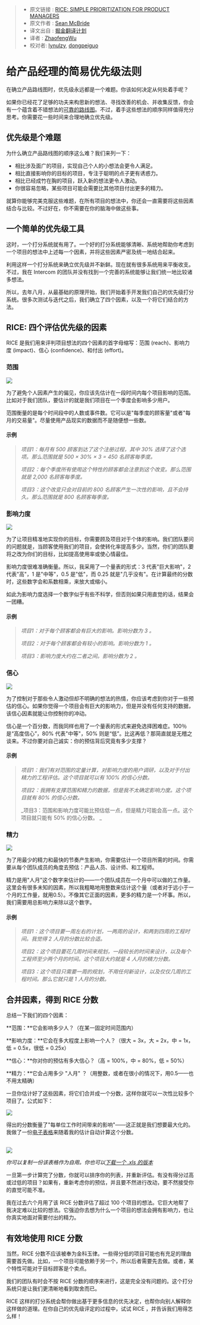 >* 原文链接 : [RICE: SIMPLE PRIORITIZATION FOR PRODUCT MANAGERS](https://blog.intercom.io/rice-simple-prioritization-for-product-managers/)
>* 原文作者 : [Sean McBride](https://blog.intercom.io/author/smcbride/)
>* 译文出自 : [掘金翻译计划](https://github.com/xitu/gold-miner)
>* 译者 : [ZhaofengWu](https://github.com/ZhaofengWu)
>* 校对者: [lynulzy](https://github.com/lynulzy), [dongpeiguo](https://github.com/dongpeiguo)


# 给产品经理的简易优先级法则

在确立产品路线图时，优先级永远都是一个难题。你该如何决定从何处着手呢？

如果你已经花了足够的功夫来构思新的想法、寻找改善的机会、并收集反馈，你会有一个蕴含着不错想法的[可靠的路线图](httop://blog.intercom.io/where-do-product-roadmaps-come-from/)。不过，着手这些想法的顺序同样值得充分思考。你需要花一些时间来合理地确立优先级。



## 优先级是个难题


为什么确立产品路线图的顺序这么难？我们来列一下：

*   相比涉及面广的项目，实现自己个人的小想法会更令人满足。
*   相比直接影响你的目标的项目，专注于聪明的点子更有诱惑力。
*   相比已经成竹在胸的项目，跃入新的想法更令人激动。
*   你很容易忽略，某些项目可能会需要比其他项目付出更多的精力。

就算你能够完美克服这些难题，在所有项目的想法中，你还会一直需要将这些因素结合与比较。不过好在，你不需要在你的脑海中做这些事。



## 一个简单的优先级工具


这时，一个打分系统就有用了。一个好的打分系统能够清晰、系统地帮助你考虑到一个项目的想法中上述每一个因素，并将这些因素严密及统一地结合起来。


利用这样一个打分系统来确立优先级并不新鲜。现在就有很多系统用来平衡收支。不过，我在 Intercom 的团队并没有找到一个完善的系统能够让我们统一地比较诸多想法。


所以，去年八月，从最基础的原理开始，我们开始着手开发我们自己的优先级打分系统。很多次测试与迭代之后，我们确立了四个因素，以及一个将它们结合的方法。



## RICE: 四个评估优先级的因素

RICE 是我们用来评判项目想法的四个因素的首字母缩写：范围 (reach)、影响力度 (impact)、信心 (confidence)、和付出 (effort)。



### 范围


![](https://blog.intercomassets.com/wp-content/uploads/2016/03/15031653/Reach.png)


为了避免个人因素产生的偏见，你应该先估计在一段时间内每个项目影响的范围。比如对于我们团队，要估计的就是我们项目在一个季度会影响多少用户。

范围衡量的是每个时间段中的人数或事件数。它可以是"每季度的顾客量"或者"每月的交易量"。尽量使用产品现实的数据而不是随便想一些数。

#### 示例

> _项目1：每月有 500 顾客到达了这个注册过程，其中 30% 选择了这个选项。那么范围就是 500 × 30% × 3 = 450 名顾客每季度。_
>
> _项目2：每个季度所有使用这个特性的顾客都会注意到这个改变。那么范围就是 2,000 名顾客每季度。_
>
> _项目3：这个改变只会对目前的 800 名顾客产生一次性的影响，且不会持久。那么范围就是 800 名顾客每季度。_



### 影响力度


![](https://blog.intercomassets.com/wp-content/uploads/2016/03/15030742/impact.png)

为了让项目精准地实现你的目标，你需要顾及项目对于个体的影响。我们团队要问的问题就是，当顾客使用我们的项目，会使转化率提高多少。当然，你们的团队要将之改为你们的目标，比如提高使用率或使心情最佳。

影响力度很难准确衡量。所以，我采用了一个量表的形式：3 代表"巨大影响"，2 代表"高"，1 是"中等"，0.5 是"低"，而 0.25 就是"几乎没有"。在计算最终的分数时，这些数字会和系数相乘，来放大或缩小。

如此为影响力度选择一个数字似乎有些不科学，但否则如果只用直觉的话，结果会一团糟。

#### 示例

> _项目1：对于每个顾客都会有巨大的影响。影响分数为 3 。_
>
> _项目2：对于每个顾客都会有较小的影响。影响分数为 1 。_
>
> _项目3：影响力度大约在二者之间。影响分数为 2 。_

### 

### 信心

![](https://blog.intercomassets.com/wp-content/uploads/2016/03/15030748/confidence.png)

为了控制对于那些令人激动但却不明确的想法的热情，你应该考虑到你对于一些预估的信心。如果你觉得一个项目会有巨大的影响力，但是并没有任何支持的数据，该信心因素就能让你控制你的冲动。

信心是一个百分数，而我同样也用了一个量表的形式来避免选择困难症。100％ 是“高度信心”，80% 代表"中等"，50% 则是“低”。比这再低？那简直就是无稽之谈来。不过你要对自己诚实：你的预估背后究竟有多少支撑？

#### 示例

> _项目1：我们有对范围的定量计算，对影响力度的用户调研，以及对于付出精力的工程评估。这个项目就可以有 100% 的信心分数。_
>
> _项目2：我拥有支撑范围和精力的数据，但是我不太确定影响力度。这个项目就有 80% 的信心分数。_
>
> _项目3：范围和影响力度可能比预估低一点，但是精力可能会高一点。这个项目就只能有 50% 的信心分数。 _

### 

### 精力

![](https://blog.intercomassets.com/wp-content/uploads/2016/03/15030800/effort.png)

为了用最少的精力和最快的节奏产生影响，你需要估计一个项目所需的时间。你需要从每个团队成员的角度去预估：产品人员、设计师、和工程师。

精力是用"人月"这个数字来估计的——一个团队成员在一个月中可以做的工作量。这里会有很多未知的因素，所以我粗略地用整数来估计这个量（或者对于远小于一个月的工作量，就用0.5）。不像其它正面的因素，更多的精力是一个坏事。所以，我们需要用总影响力来除以这个数字。



#### 示例

> _项目1：这个项目要一周左右的计划，一两周的设计，和两到四周的工程时间。我觉得 2 人月的分数比较合适。_
>
> _项目2：这个项目要花几周时间来规划，一段较长的时间来设计，以及每个工程师至少两个月的时间。这个项目大约就是 4 人月的精力分数。_
>
> _项目3：这个项目只需要一周的规划，不用任何新设计，以及仅仅几周的工程时间。那么它就只是 1 人月的分数。_



## 合并因素，得到 RICE 分数

总结一下我们的四个因素：

**范围：**它会影响多少人？（在某一固定时间范围内）

**影响力度：**它会在多大程度上影响一个人？（很大 = 3x，大 = 2x，中 = 1x，低 = 0.5x，很低 = 0.25x）

**信心：**你对你的预估有多大信心？（高 = 100%，中 = 80%，低 = 50%）

**精力：**它会占用多少 "人月" ？（用整数，或者在很小的情况下，用0.5——也不用太精确）

一旦你估计好了这些因素，将它们合并成一个分数，这样你就可以一次性比较多个项目了。公式如下：

![](https://blog.intercomassets.com/wp-content/uploads/2016/03/15030740/formula.png)

得出的分数衡量了"每单位工作时间带来的影响"——这正就是我们想要最大化的。我做了一份[电子表格](https://docs.google.com/spreadsheets/d/12BY8jlCPOVav1KFocIx-wruLjO-TVE2tpLO-oFM3SDA/edit#gid=0)来随着我的估计自动计算这个分数。

[  
![](https://blog.intercomassets.com/wp-content/uploads/2016/03/15032115/spreadsheet-screenshot.png)](https://docs.google.com/spreadsheets/d/12BY8jlCPOVav1KFocIx-wruLjO-TVE2tpLO-oFM3SDA/edit#gid=0)

_你可以复制一份该表格作为自用。你也可以[下载一个 .xls 的版本](https://blog.intercomassets.com/wp-content/uploads/2016/03/15033140/RICE-scoring-example-spreadsheet-1.xlsx)_

一旦第一步计算完了分数，你就可以排序你的列表，并重新评估。有没有得分过高或过低的项目？如果有，重新考虑你的预估，并且要不然进行改动，要不然接受你的直觉可能不准。

我在过去六个月用了该 RICE 分数评估了超过 100 个项目的想法。它巨大地帮了我决定难以比较的想法。它强迫你去想为什么一个项目的想法会拥有影响力，也让你真实地面对需要付出的精力。



## 有效地使用 RICE 分数

当然，RICE 分数不应该被奉为金科玉律。一些得分低的项目可能也有充足的理由需要首先做。比如，一个项目可能依赖于另一个，所以后者需要先去做。或者，某个特性可能对于目标顾客是个卖点。

我们的团队有时会不按 RICE 分数的顺序来进行，这是完全没有问题的。这个打分系统只是让我们更清晰地看到取舍而已。

RICE 这样的打分系统会帮你做出基于更多信息的优先决定，也帮你向别人解释你这样做的道理。在你自己的优先级评定的过程中，试试 RICE ，并告诉我们用得怎么样！
